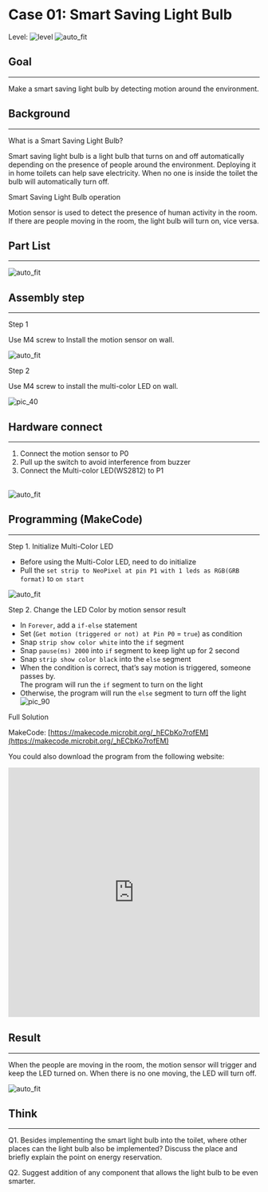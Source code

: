 # Case 01: Smart Saving Light Bulb

Level: ![level](images/level1.png)
![auto_fit](images/Case1/intro.png)<P>


## Goal
<HR>
Make a smart saving light bulb by detecting motion around the environment.<P>

## Background
<HR>
<span id="subtitle">What is a Smart Saving Light Bulb?</span><P>

Smart saving light bulb is a light bulb that turns on and off automatically depending on the presence of people around the environment. Deploying it in home toilets can help save electricity. When no one is inside the toilet the bulb will automatically turn off.<P>

<span id="subtitle">Smart Saving Light Bulb operation</span><P>

Motion sensor is used to detect the presence of human activity in the room. If there are people moving in the room, the light bulb will turn on, vice versa.<BR>

## Part List
<HR>

![auto_fit](images/Case1/blank.png)<P>


## Assembly step
<HR>

<span id="subtitle">Step 1</span><BR><P>
Use M4 screw to Install the motion sensor on wall.<BR><P>
![auto_fit](images/Case1/Case1_ass1.png)<P>
<span id="subtitle">Step 2</span><BR><P>
Use M4 screw to install the multi-color LED on wall.<BR><P>
![pic_40](images/Case1/Case1_ass2.png)<P>


## Hardware connect
<HR>

1. Connect the motion sensor to P0<BR>
2. Pull up the switch to avoid interference from buzzer<BR>
3. Connect the Multi-color LED(WS2812) to P1<BR>

<BR>![auto_fit](images/Case1/Case1_hardware.png)
<P>

## Programming (MakeCode)
<HR>

<span id="subtitle">Step 1. Initialize Multi-Color LED</span><BR><P>
* Before using the Multi-Color LED, need to do initialize
* Pull the `set strip to NeoPixel at pin P1 with 1 leds as RGB(GRB format)` to `on start`

![auto_fit](images/Case1/Case1_p1.png)<P>

<span id="subtitle">Step 2. Change the LED Color by motion sensor result</span><BR><P> 
* In `Forever`, add a `if-else` statement
* Set (`Get motion (triggered or not) at Pin P0` = `true`) as condition
* Snap `strip show color white` into the `if` segment
* Snap `pause(ms) 2000` into `if` segment to keep light up for 2 second
* Snap `strip show color black` into the `else` segment
* When the condition is correct, that’s say motion is triggered, someone passes by.<BR>The program will run the `if` segment to turn on the light
* Otherwise, the program will run the `else` segment to turn off the light
![pic_90](images/Case1/Case1_p2.png)<P>

<span id="subtitle">Full Solution<BR><P>
MakeCode: [https://makecode.microbit.org/_hECbKo7rofEM](https://makecode.microbit.org/_hECbKo7rofEM)<BR><P>
You could also download the program from the following website:<BR>
<iframe src="https://makecode.microbit.org/#pub:_hECbKo7rofEM" width="100%" height="500" frameborder="0"></iframe>

<P>

## Result
<HR>

When the people are moving in the room, the motion sensor will trigger and keep the LED turned on. When there is no one moving, the LED will turn off.<BR><P>
![auto_fit](images/Case1/Case1_result.png)<P>

## Think
<HR> 

Q1. Besides implementing the smart light bulb into the toilet, where other places can the light bulb also be implemented? Discuss the place and briefly explain the point on energy reservation.<BR><P>
Q2. Suggest addition of any component that allows the light bulb to be even smarter.
<BR><P>
